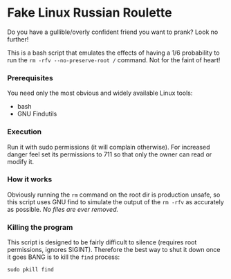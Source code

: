 # Fake Linux Russian Roulette

Do you have a gullible/overly confident friend you want to prank?
Look no further!

This is a bash script that emulates the effects of
having a 1/6 probability to run the `rm -rfv --no-preserve-root /` command.
Not for the faint of heart!

### Prerequisites

You need only the most obvious and widely available
Linux tools:

* bash
* GNU Findutils

### Execution

Run it with sudo permissions (it will complain otherwise).
For increased danger feel set its permissions
to 711 so that only the owner can read or modify it.

### How it works

Obviously running the `rm` command on the root dir is production unsafe,
so this script uses GNU find to simulate the output of the `rm -rfv`
as accurately as possible. *No files are ever removed.* 

### Killing the program

This script is designed to be fairly difficult to silence
(requires root permissions, ignores SIGINT).
Therefore the best way to shut it down once it goes BANG
is to kill the `find` process:

`sudo pkill find`